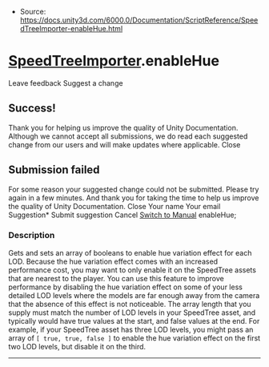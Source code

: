* Source: https://docs.unity3d.com/6000.0/Documentation/ScriptReference/SpeedTreeImporter-enableHue.html

#  [SpeedTreeImporter](https://docs.unity3d.com/6000.0/Documentation/ScriptReference/SpeedTreeImporter.html).enableHue
Leave feedback
Suggest a change
## Success!
Thank you for helping us improve the quality of Unity Documentation. Although we cannot accept all submissions, we do read each suggested change from our users and will make updates where applicable.
Close
## Submission failed
For some reason your suggested change could not be submitted. Please <a>try again</a> in a few minutes. And thank you for taking the time to help us improve the quality of Unity Documentation.
Close
Your name Your email Suggestion* Submit suggestion
Cancel
[Switch to Manual](https://docs.unity3d.com/6000.0/Documentation/Manual/class-SpeedTreeImporter.html "Go to SpeedTreeImporter Component in the Manual")
enableHue; 
### Description
Gets and sets an array of booleans to enable hue variation effect for each LOD.
Because the hue variation effect comes with an increased performance cost, you may want to only enable it on the SpeedTree assets that are nearest to the player. You can use this feature to improve performance by disabling the hue variation effect on some of your less detailed LOD levels where the models are far enough away from the camera that the absence of this effect is not noticeable. The array length that you supply must match the number of LOD levels in your SpeedTree asset, and typically would have true values at the start, and false values at the end. For example, if your SpeedTree asset has three LOD levels, you might pass an array of `[ true, true, false ]` to enable the hue variation effect on the first two LOD levels, but disable it on the third.
* * *
